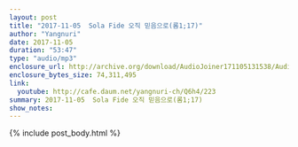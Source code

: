 ```yaml
---
layout: post
title: "2017-11-05  Sola Fide 오직 믿음으로(롬1;17)"
author: "Yangnuri"
date: 2017-11-05
duration: "53:47"
type: "audio/mp3"
enclosure_url: http://archive.org/download/AudioJoiner171105131538/AudioJoiner171105131538.mp33
enclosure_bytes_size: 74,311,495
link:
  youtube: http://cafe.daum.net/yangnuri-ch/Q6h4/223
summary: 2017-11-05  Sola Fide 오직 믿음으로(롬1;17)
show_notes:
---
```



{% include post_body.html %}

